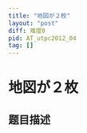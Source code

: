 ```yaml
---
title: "地図が２枚"
layout: "post"
diff: 难度0
pid: AT_utpc2012_04
tag: []
---
```


# 地図が２枚

## 题目描述

[problemUrl]: https://atcoder.jp/contests/utpc2012/tasks/utpc2012_04



